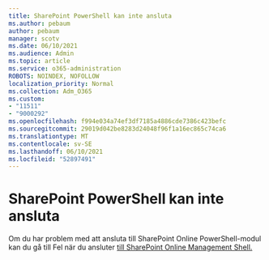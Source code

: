 ```yaml
---
title: SharePoint PowerShell kan inte ansluta
ms.author: pebaum
author: pebaum
manager: scotv
ms.date: 06/10/2021
ms.audience: Admin
ms.topic: article
ms.service: o365-administration
ROBOTS: NOINDEX, NOFOLLOW
localization_priority: Normal
ms.collection: Adm_O365
ms.custom:
- "11511"
- "9000292"
ms.openlocfilehash: f994e034a74ef3df7185a4886cde7386c423befc
ms.sourcegitcommit: 29019d042be8283d24048f96f1a16ec865c74ca6
ms.translationtype: MT
ms.contentlocale: sv-SE
ms.lasthandoff: 06/10/2021
ms.locfileid: "52897491"
---
```

# <a name="sharepoint-powershell-unable-to-connect"></a>SharePoint PowerShell kan inte ansluta

Om du har problem med att ansluta till SharePoint Online PowerShell-modul kan du gå till Fel när du ansluter [till SharePoint Online Management Shell.](/sharepoint/troubleshoot/administration/errors-connecting-to-management-shell)